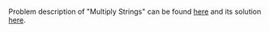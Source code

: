 Problem description of "Multiply Strings" can be found [here](https://leetcode.com/problems/multiply-strings/) and its solution [here](https://github.com/aurimas13/LeetCode-HR-MAANG/blob/main/LeetCode/Python%20Solutions/Multiply%20Strings/multiply.py).